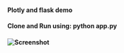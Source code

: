 #### Plotly and flask demo
#### Clone and Run using: python app.py

#### ![Screenshot](https://rawgit.com/avidLearnerInProgress/plotly-flask/master/ss1.png)
